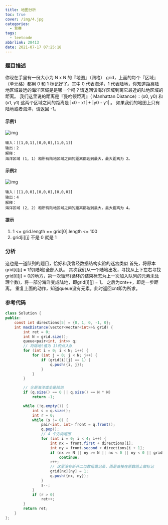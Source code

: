 ```yaml
---
title: 地图分析
toc: true
cover: /img/4.jpg
categories:
  - 竞赛
tags:
  - leetcode
abbrlink: 28413
date: 2021-07-17 07:25:18
---
```


### 题目描述

你现在手里有一份大小为 N x N 的『地图』（网格） grid，上面的每个『区域』（单元格）都用 0 和 1 标记好了。其中 0 代表海洋，1 代表陆地，你知道距离陆地区域最远的海洋区域是是哪一个吗？请返回该海洋区域到离它最近的陆地区域的距离。
我们这里说的距离是『曼哈顿距离』（ Manhattan Distance）：(x0, y0) 和 (x1, y1) 这两个区域之间的距离是 |x0 - x1| + |y0 - y1| 。
如果我们的地图上只有陆地或者海洋，请返回 -1。<!-- more -->

#### 示例1

![img](/img/leetcodeweek15031.jpg)

```
输入：[[1,0,1],[0,0,0],[1,0,1]]
输出：2
解释： 
海洋区域 (1, 1) 和所有陆地区域之间的距离都达到最大，最大距离为 2。
```

#### 示例2

![img](/img/leetcodeweek15032.jpg)

```
输入：[[1,0,0],[0,0,0],[0,0,0]]
输出：4
解释： 
海洋区域 (2, 2) 和所有陆地区域之间的距离都达到最大，最大距离为 4。
```

#### 提示

1. 1 <= grid.length == grid[0].length <= 100
2. grid[i][j] 不是 0 就是 1

### 分析

这也是一道队列的题目，恰好和我曾经数据结构实验的迷宫类似
首先，将原本grid[i][j] = 1的(陆地)全部入队。
其次我们从一个陆地出发，寻找从上下左右寻找grid[i][j] = 0的地方，第一次循环(循环的结束标志为上一次加入队列的元素未处理个数)，将一部分海洋变成陆地，即grid[i][j] = 1。
之后为cnt++，即走一步距离。
重复上面的动作，知道queue没有元素。此时返回cnt即为所求。

### 参考代码

```java
class Solution {
public:
    const int directions[5] = {0, 1, 0, -1, 0};
    int maxDistance(vector<vector<int>>& grid) {
        int ret = 0;
        int N = grid.size();
        queue<pair<int, int>> q;
        // 将陆地(值为 1)的点入队
        for (int i = 0; i < N; i++) {
            for (int j = 0; j < N; j++) {
                if (grid[i][j] == 1) {
                    q.push({i, j});
                }
            }
        }

        // 全是海洋或全是陆地
        if (q.size() == 0 || q.size() == N * N)
            return -1;

        while (!q.empty()) {
            int s = q.size();
            int r = 0;
            while (s != 0) {
                pair<int, int> front = q.front();
                q.pop();
                // 4 个方向遍历
                for (int i = 0; i < 4; i++) {
                    int nx = front.first + directions[i];
                    int ny = front.second + directions[i + 1];
                    if (nx >= N || ny >= N || nx < 0 || ny < 0 || grid[nx][ny] == 1)
                        continue;
                    r++;
                    // 这里没有新开二位数组做记录，而是直接在原数组上做标记
                    grid[nx][ny] = 1;
                    q.push({nx, ny});
                }
                s--;
            }
            if (r > 0)
                ret++;
        }
        return ret;
    }
};
```

